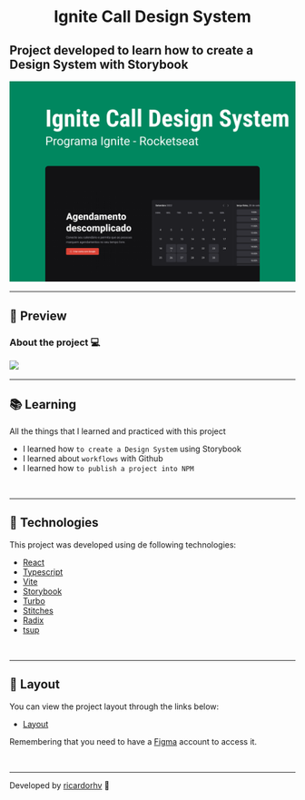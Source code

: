 <h1 align="center">Ignite Call Design System</h1>

## Project developed to learn how to create a Design System with Storybook

<img src="./.github/capa.png">

---

## 🎥 Preview

### About the project 💻

<img src='./.github/preview.gif'/>

<br>

---

## 📚 Learning

All the things that I learned and practiced with this project

- I learned how `to create a Design System` using Storybook
- I learned about `workflows` with Github
- I learned how `to publish a project into NPM`

<br>

---

## 🧪 Technologies

This project was developed using de following technologies:

- [React](https://react.dev/)
- [Typescript](https://www.typescriptlang.org/)
- [Vite](https://vitejs.dev/)
- [Storybook](https://storybook.js.org/)
- [Turbo](https://turbo.build/)
- [Stitches](https://stitches.dev/)
- [Radix](https://www.radix-ui.com/)
- [tsup](https://github.com/egoist/tsup)

<br>

---

## 🔖 Layout

You can view the project layout through the links below:

- [Layout](https://www.figma.com/file/cowwFHJimoyQomSAynMjGz/Ignite-Call?node-id=4:412)

Remembering that you need to have a [Figma](http://figma.com/) account to access it.

<br>

---

Developed by [ricardorhv](https://github.com/ricardorhv) 🖤
